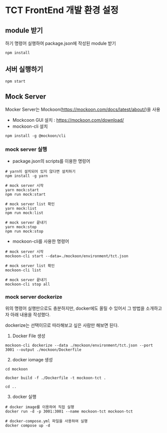 # TCT FrontEnd 개발 환경 설정

## module 받기

하기 명령어 실행하여 package.json에 작성된 module 받기

```
npm install
```

## 서버 실행하기

```
npm start
```

## Mock Server

Mocker Server는 Mockoon(https://mockoon.com/docs/latest/about/)을 사용

- Mockcoon GUI 설치 : https://mockoon.com/download/
- mockoon-cli 설치

```
npm install -g @mockoon/cli
```

### mock server 실행

- package.json의 scripts를 이용한 명렁어

```
# yarn이 설치되어 있지 않다면 설치하기
npm install -g yarn

# mock server 시작
yarn mock:start
npm run mock:start

# mock server list 확인
yarn mock:list
npm run mock:list

# mock server 끝내기
yarn mock:stop
npm run mock:stop
```

- mockoon-cli를 사용한 명령어

```
# mock server 시작
mockoon-cli start --data=./mockoon/environment/tct.json

# mock server list 확인
mockoon-cli list

# mock server 끝내기
mockoon-cli stop all
```

### mock server dockerize

위의 명령어 실행만으로도 충분하지만, docker에도 올릴 수 있어서 그 방법을 소개하고자 아래 내용을 작성했다.

dockerize는 선택이므로 따라해보고 싶은 사람만 해보면 된다.

1. Docker File 생성

```
mockoon-cli dockerize --data ./mockoon/environment/tct.json --port 3001 --output ./mockoon/Dockerfile
```

2. docker iomage 생성

```
cd mockoon

docker build -f ./Dockerfile -t mockoon-tct .

cd ..
```

3. docker 실행

```
# docker image를 이용하여 직접 실행
docker run -d -p 3001:3001 --name mockoon-tct mockoon-tct

# docker-compose.yml 파일을 사용하여 실행
docker compose up -d
```
